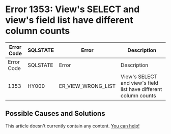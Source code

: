 
# Error 1353: View's SELECT and view's field list have different column counts


| Error Code | SQLSTATE | Error | Description |
| --- | --- | --- | --- |
| Error Code | SQLSTATE | Error | Description |
| 1353 | HY000 | ER_VIEW_WRONG_LIST | View's SELECT and view's field list have different column counts |




## Possible Causes and Solutions


This article doesn't currently contain any content. [You can help!](/kb/en/writing-and-editing-knowledge-base-articles/)

